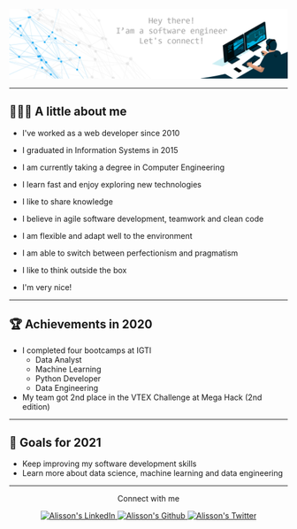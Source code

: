 ![Software Engineer](./banner.png)

---

## 👨🏻‍💻 A little about me

- I've worked as a web developer since 2010

- I graduated in Information Systems in 2015

- I am currently taking a degree in Computer Engineering

- I learn fast and enjoy exploring new technologies

- I like to share knowledge

- I believe in agile software development, teamwork and clean code

- I am flexible and adapt well to the environment

- I am able to switch between perfectionism and pragmatism

- I like to think outside the box

- I'm very nice!

---

## 🏆️ Achievements in 2020

- I completed four bootcamps at IGTI
  - Data Analyst
  - Machine Learning
  - Python Developer
  - Data Engineering
- My team got 2nd place in the VTEX Challenge at Mega Hack (2nd edition)

---

## 🎯 Goals for 2021

- Keep improving my software development skills
- Learn more about data science, machine learning and data engineering

---

<div style="text-align: center;">
  <p>Connect with me</p>
  <a href="https://www.linkedin.com/in/alissonmartineli/">
    <img alt="Alisson's LinkedIn" width="30" src="https://cdn.jsdelivr.net/npm/simple-icons@v3/icons/linkedin.svg" />
  </a>
  <a href="https://github.com/alissonmartineli">
    <img alt="Alisson's Github" width="30" src="https://cdn.jsdelivr.net/npm/simple-icons@v3/icons/github.svg" />
  </a>
  <a href="https://twitter.com/alissomartineli">
    <img alt="Alisson's Twitter" width="30" src="https://cdn.jsdelivr.net/npm/simple-icons@v3/icons/twitter.svg" />
  </a>
</div>
